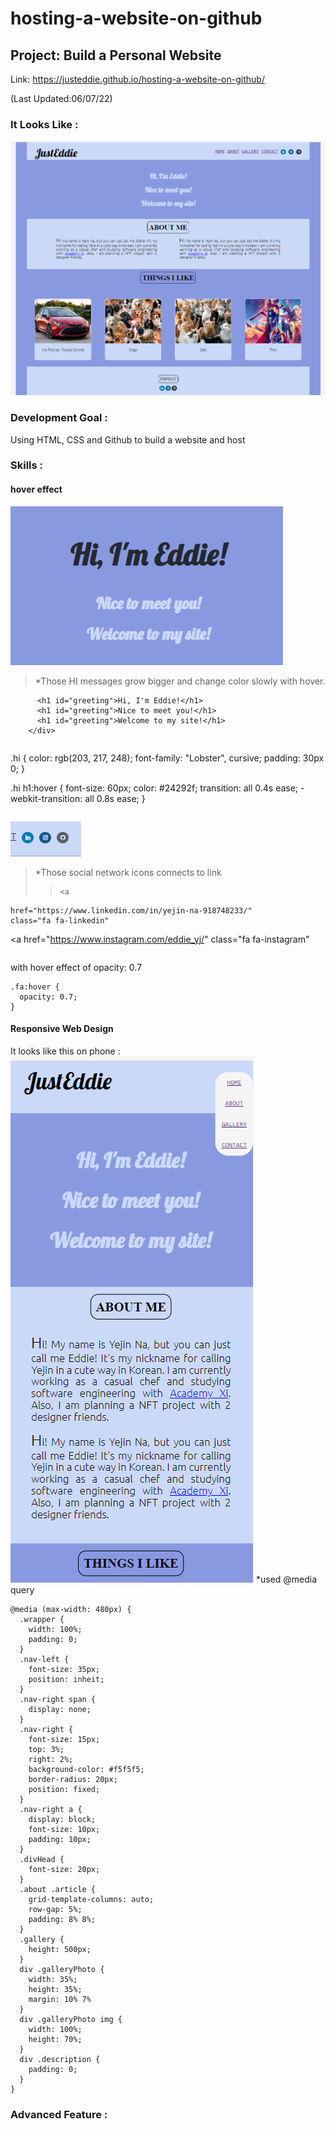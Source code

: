 # hosting-a-website-on-github
## Project: Build a Personal Website

Link: https://justeddie.github.io/hosting-a-website-on-github/

(Last Updated:06/07/22)

### It Looks Like :
![website overview photo](/image/website-overview.PNG)


### Development Goal :
Using HTML, CSS and Github to build a website and host

### Skills :

#### hover effect
![intro hi messages with hover effect](/image/intro-hover.PNG)
>*Those HI messages grow bigger and change color slowly with hover.
>    >
>    ><div class="hi">
          <h1 id="greeting">Hi, I'm Eddie!</h1>
          <h1 id="greeting">Nice to meet you!</h1>
          <h1 id="greeting">Welcome to my site!</h1>
        </div>
>    >```
>    >```
.hi {
  color: rgb(203, 217, 248);
  font-family: "Lobster", cursive;
  padding: 30px 0;
}

.hi h1:hover {
  font-size: 60px;
  color: #24292f;
  transition: all 0.4s ease;
  -webkit-transition: all 0.8s ease;
}
>    >```
![social network icons with hover effect](/image/contact-hover.PNG)
>*Those social network icons connects to link
>    >```
>    ><a
    href="https://www.linkedin.com/in/yejin-na-918748233/"
    class="fa fa-linkedin"
></a>
<a
    href="https://www.instagram.com/eddie_yj/"
    class="fa fa-instagram"
></a>
<a 
    href="https://github.com/JustEddie" 
    class="fa fa-github">
</a>
>    ```
with hover effect of opacity: 0.7
```
.fa:hover {
  opacity: 0.7;
}
```
#### Responsive Web Design
It looks like this on phone :
![website on phonescreen](/image/responsive-phone.PNG)
*used @media query
```
@media (max-width: 480px) {
  .wrapper {
    width: 100%;
    padding: 0;
  }
  .nav-left {
    font-size: 35px;
    position: inheit;
  }
  .nav-right span {
    display: none;
  }
  .nav-right {
    font-size: 15px;
    top: 3%;
    right: 2%;
    background-color: #f5f5f5;
    border-radius: 20px;
    position: fixed;
  }
  .nav-right a {
    display: block;
    font-size: 10px;
    padding: 10px;
  }
  .divHead {
    font-size: 20px;
  }
  .about .article {
    grid-template-columns: auto;
    row-gap: 5%;
    padding: 8% 8%;
  }
  .gallery {
    height: 500px;
  }
  div .galleryPhoto {
    width: 35%;
    height: 35%;
    margin: 10% 7%
  }
  div .galleryPhoto img {
    width: 100%;
    height: 70%;
  }
  div .description {
    padding: 0;
  }
}
```
### Advanced Feature :
